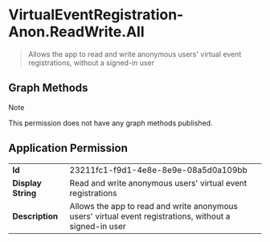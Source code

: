 # VirtualEventRegistration-Anon.ReadWrite.All

> Allows the app to read and write anonymous users' virtual event registrations, without a signed-in user
## Graph Methods

> [!NOTE]
> This permission does not have any graph methods published.

## Application Permission
|||
|-|-|
|**Id**|23211fc1-f9d1-4e8e-8e9e-08a5d0a109bb|
|**Display String**|Read and write anonymous users' virtual event registrations|
|**Description**|Allows the app to read and write anonymous users' virtual event registrations, without a signed-in user|

